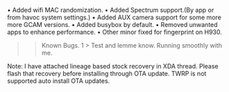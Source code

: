





•  Added wifi MAC randomization.
•  Added Spectrum support.(By app or from havoc system settings.)
•  Added AUX camera support for some more more GCAM versions.
•  Added busybox by default.
•  Removed unwanted apps to enhance performance.
•  Other minor fixed for fingerprint on H930.

>> Known Bugs.
1 > Test and lemme know. Running smoothly with me.

Note: I have attached lineage based stock recovery in XDA thread. Please flash that recovery before installing through OTA update. TWRP is not supported auto install OTA updates.

